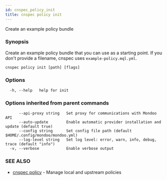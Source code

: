 ```yaml
---
id: cnspec_policy_init
title: cnspec policy init
---
```


Create an example policy bundle

### Synopsis

Create an example policy bundle that you can use as a starting point. If you don't provide a filename, cnspec uses `example-policy.mql.yml`.

```
cnspec policy init [path] [flags]
```

### Options

```
  -h, --help   help for init
```

### Options inherited from parent commands

```
      --api-proxy string   Set proxy for communications with Mondoo API
      --auto-update        Enable automatic provider installation and update (default true)
      --config string      Set config file path (default $HOME/.config/mondoo/mondoo.yml)
      --log-level string   Set log level: error, warn, info, debug, trace (default "info")
  -v, --verbose            Enable verbose output
```

### SEE ALSO

- [cnspec policy](cnspec_policy.md) - Manage local and upstream policies
